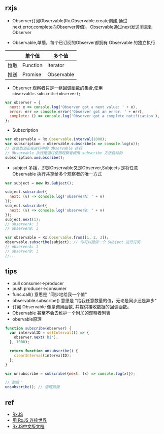
## rxjs

+ Observer订阅Observable(Rx.Observable.create创建,通过next,error,complete向Observer传值)，Observable通过next发送消息到Observer

+ Observable,单播，每个已订阅的Observer都拥有 Observable 的独立执行

||单个值|多个值|
|--|--|--|
|拉取|Function|Iterator|
|推送|Promise|Observable|

+ Observer 观察者只是一组回调函数的集合,使用`observable.subscribe(observer);`

```js
var observer = {
  next: x => console.log('Observer got a next value: ' + x),
  error: err => console.error('Observer got an error: ' + err),
  complete: () => console.log('Observer got a complete notification'),
};
```

+ Subscription 

```js
var observable = Rx.Observable.interval(1000);
var subscription = observable.subscribe(x => console.log(x));
// 这会取消正在进行中的 Observable 执行
// Observable 执行是通过使用观察者调用 subscribe 方法启动的
subscription.unsubscribe();
```
+ subject 多播，即是Observable又是Observer,Subjects 是将任意 Observable 执行共享给多个观察者的唯一方式

```js
var subject = new Rx.Subject();

subject.subscribe({
  next: (v) => console.log('observerA: ' + v)
});
subject.subscribe({
  next: (v) => console.log('observerB: ' + v)
});
subject.next(1);
// observerA: 1
// observerB: 1

var observable = Rx.Observable.from([1, 2, 3]);
observable.subscribe(subject); // 你可以提供一个 Subject 进行订阅
// observerA: 1
// observerB: 1
//...
```

## tips
+ pull consumer->producer
+ push producer->consumer
+ func.call() 意思是 "同步地给我一个值"
+ observable.subscribe() 意思是 "给我任意数量的值，无论是同步还是异步"
+ 订阅 Observable 像是调用函数, 并提供接收数据的回调函数。
+ Observable 甚至不会去维护一个附加的观察者列表
+ obervable原理
```js
function subscribe(observer) {
  var intervalID = setInterval(() => {
    observer.next('hi');
  }, 1000);

  return function unsubscribe() {
    clearInterval(intervalID);
  };
}

var unsubscribe = subscribe({next: (x) => console.log(x)});

// 稍后：
unsubscribe(); // 清理资源
```

## ref

+ [RxJS](https://cn.rx.js.org/manual/overview.html)
+ [用 RxJS 连接世界](https://zhuanlan.zhihu.com/p/23464709)
+ [RxJS中文版文档](https://buctwbzs.gitbooks.io/rxjs/content/)